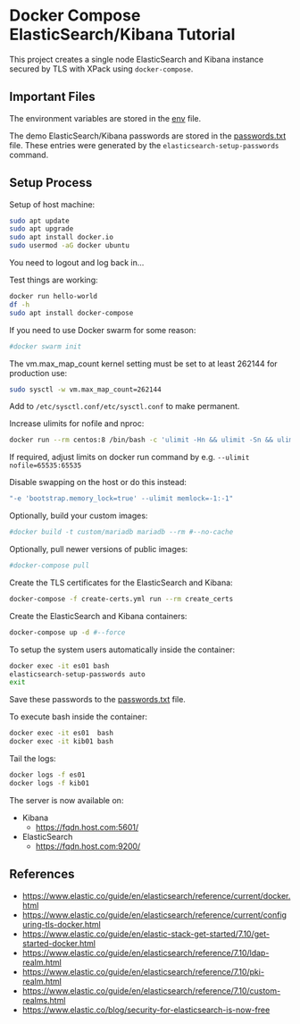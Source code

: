 # Docker Compose ElasticSearch/Kibana Tutorial

This project creates a single node ElasticSearch and Kibana instance secured by TLS with XPack using `docker-compose`.

## Important Files

The environment variables are stored in the [env](.env) file.

The demo ElasticSearch/Kibana passwords are stored in the [passwords.txt](passwords.txt) file. These entries were generated by the `elasticsearch-setup-passwords` command.

## Setup Process

Setup of host machine:
```bash
sudo apt update
sudo apt upgrade
sudo apt install docker.io
sudo usermod -aG docker ubuntu
```
You need to logout and log back in...

Test things are working:
```bash
docker run hello-world
df -h
sudo apt install docker-compose
```

If you need to use Docker swarm for some reason:
```bash
#docker swarm init
```

The vm.max_map_count kernel setting must be set to at least 262144 for production use:
```bash
sudo sysctl -w vm.max_map_count=262144
```
Add to `/etc/sysctl.conf/etc/sysctl.conf` to make permanent.

Increase ulimits for nofile and nproc:
```bash
docker run --rm centos:8 /bin/bash -c 'ulimit -Hn && ulimit -Sn && ulimit -Hu && ulimit -Su'
```
If required, adjust limits on docker run command by e.g. `--ulimit nofile=65535:65535`

Disable swapping on the host or do this instead:
```bash
"-e 'bootstrap.memory_lock=true' --ulimit memlock=-1:-1"
```

Optionally, build your custom images:
```bash
#docker build -t custom/mariadb mariadb --rm #--no-cache
```

Optionally, pull newer versions of public images:
```bash
#docker-compose pull
```

Create the TLS certificates for the ElasticSearch and Kibana:
```bash
docker-compose -f create-certs.yml run --rm create_certs
```

Create the ElasticSearch and Kibana containers:
```bash
docker-compose up -d #--force
```

To setup the system users automatically inside the container:
```bash
docker exec -it es01 bash
elasticsearch-setup-passwords auto
exit
```
Save these passwords to the [passwords.txt](passwords.txt) file.

To execute bash inside the container:
```bash
docker exec -it es01  bash
docker exec -it kib01 bash
```

Tail the logs:
```bash
docker logs -f es01
docker logs -f kib01
```

The server is now available on:
 * Kibana
   * https://fqdn.host.com:5601/
 * ElasticSearch
   * https://fqdn.host.com:9200/
 
## References

* https://www.elastic.co/guide/en/elasticsearch/reference/current/docker.html
* https://www.elastic.co/guide/en/elasticsearch/reference/current/configuring-tls-docker.html
* https://www.elastic.co/guide/en/elastic-stack-get-started/7.10/get-started-docker.html
* https://www.elastic.co/guide/en/elasticsearch/reference/7.10/ldap-realm.html
* https://www.elastic.co/guide/en/elasticsearch/reference/7.10/pki-realm.html
* https://www.elastic.co/guide/en/elasticsearch/reference/7.10/custom-realms.html
* https://www.elastic.co/blog/security-for-elasticsearch-is-now-free
